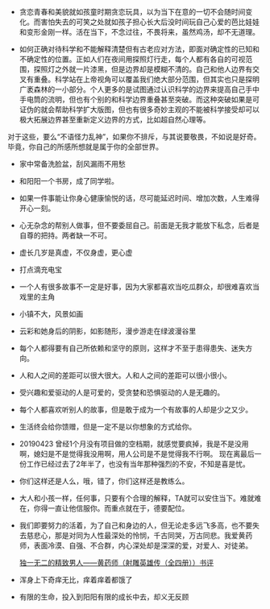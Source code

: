 - 贪恋青春和美貌就如孩童时期贪恋玩具，以为当下在意的一切不会随时间变化。而害怕失去的可笑之处就如孩子担心长大后没时间玩自己心爱的芭比娃娃和变形金刚一样。活在当下，不念过往，不畏将来，虽然鸡汤，却不无道理。

- 如何正确对待科学和不能解释清楚但有古老应对方法，即面对确定性的已知和不确定性的位置。正如人们在夜间用探照灯行走，每个人都有各自的可视范围，探照灯之外就一片漆黑，但是边界却是模糊不清的。自己和他人边界有交叉有重叠。科学站在上帝视角可以覆盖我们绝大部分范围，但其实也只是探明广袤森林的一小部分。个人更多的是试图通过认识科学的边界来提高自己手中手电筒的流明，但也有个别的和科学边界重叠甚至突破。而这种突破如果是可证伪的就会帮助科学扩大版图，但也有很多奇妙主观的不能被科学接受却可以极大拓展边界甚至重新定义边界的方式，比如超自然心理等。

对于这些，要么“不语怪力乱神”，如果你不排斥，与其说要敬畏，不如说是好奇。毕竟，你自己的所感所想就是属于你的全部世界。

- 家中常备洗脸盆，刮风漏雨不用愁

- 和阳阳一个书房，成了同学啦。

- 如果一件事能让你身心健康愉悦的话，尽可能延迟时间、增加次数，人生难得开心一刻。

- 心无杂念的帮别人做事，但不要委屈自己。前面是无我才能放下私念，后者是自尊的把持。两者缺一不可。

- 虚长几岁是真虚，不仅身虚，更心虚

- 打点滴充电宝

- 一个人有很多故事不一定是好事，因为大家都喜欢当吃瓜群众，却很难喜欢当戏里的主角

- 小镇不大，风景如画

- 云彩和她身后的阴影，如影随形，漫步游走在绿波漫谷里

- 每个人都得要有自己所依赖和坚守的原则，这样才不至于患得患失、迷失方向。

- 人和人之间的差距可以很大很大。人和人之间的差距可以很小很小。

- 受兴趣和爱驱动的人是可爱的，受贪婪和恐惧驱动的人是无趣的。

- 每个人都喜欢听别人的故事，但是敢于成为一个有故事的人却是少之又少。

- 生活终会给你馈赠，但是一定不是以你想象的方式给你。

- 20190423 曾经1个月没有项目做的空档期，就感觉要疯掉，我是不是没用啊，媳妇是不是觉得我没用啊，用人公司是不是觉得我不行啊。
  现在离最后一份工作已经过去了2年半了，也没有当年那种强烈的不安，不知是喜是忧。

- 你们这样还是人么，哦，错了，你们这样还是教练么。

- 大人和小孩一样，任何事，只要有个合理的解释，TA就可以安住当下。难就难在，你得一直让他信服你。而重点就在于，德要配位。

- 我们即要努力的活着，为了自己和身边的人，但无论走多远飞多高，也不要失去慈悲心，那是对同为人性最深处的怜悯，千古同哭，万古同悲。我爱黄药师，表面冷漠、自强、不合群，内心深处却是深深的爱，对爱人、对徒弟。

  [独一无二的精致男人——黄药师（射雕英雄传（全四册））书评](https://book.douban.com/review/1023089/)

- 浑身上下奇痒无比，痒着痒着都饿了

- 有限的生命，投入到阳阳有限的成长中去，却义无反顾
